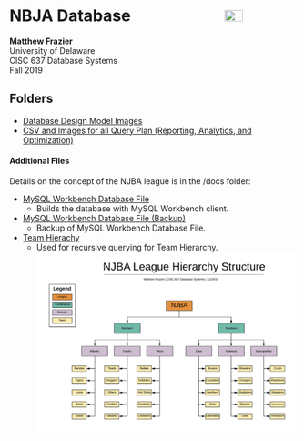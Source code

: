 # NBJA Database <img src="https://flcfit.com/wp-content/uploads/2018/04/Mens-league-logo.png" align="right" width="25%" height="25%"></img>
**Matthew Frazier**<br>
University of Delaware<br>
CISC 637 Database Systems<br>
Fall 2019

## Folders
* [Database Design Model Images](models)
* [CSV and Images for all Query Plan (Reporting, Analytics, and Optimization)](Reporting-and-Analytics)

#### Additional Files
Details on the concept of the NJBA league is in the /docs folder:
* [MySQL Workbench Database File](njba.mwb)
  - Builds the database with MySQL Workbench client.
* [MySQL Workbench Database File (Backup)](njba.mwb.bak)
  - Backup of MySQL Workbench Database File.
* [Team Hierachy](njba-team-hierarchy.png)
  - Used for recursive querying for Team Hierarchy.
 ![Team Hierachy](njba-team-hierarchy.png)
